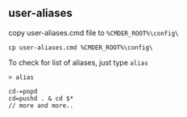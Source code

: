 ## user-aliases

copy user-aliases.cmd file to `%CMDER_ROOT%\config\`

```
cp user-aliases.cmd %CMDER_ROOT%\config\
```

To check for list of aliases, just type `alias`

```
> alias

cd-=popd
cd=pushd . & cd $*
// more and more..
```

